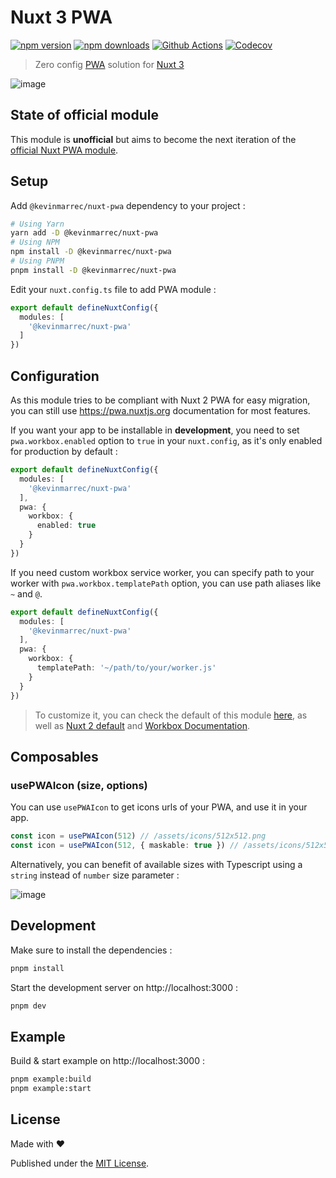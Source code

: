 # Nuxt 3 PWA

[![npm version][npm-version-src]][npm-version-href]
[![npm downloads][npm-downloads-src]][npm-downloads-href]
[![Github Actions][github-actions-src]][github-actions-href]
[![Codecov][codecov-src]][codecov-href]

> Zero config [PWA](https://web.dev/progressive-web-apps) solution for [Nuxt 3](https://v3.nuxtjs.org)

![image](https://user-images.githubusercontent.com/25272043/171139116-b0137f28-f29d-429d-a778-9e8bbe530331.png)

## State of official module

This module is **unofficial** but aims to become the next iteration of the [official Nuxt PWA module](https://github.com/nuxt-community/pwa-module).

## Setup

Add `@kevinmarrec/nuxt-pwa` dependency to your project :

```sh
# Using Yarn
yarn add -D @kevinmarrec/nuxt-pwa
# Using NPM
npm install -D @kevinmarrec/nuxt-pwa
# Using PNPM
pnpm install -D @kevinmarrec/nuxt-pwa
```

Edit your `nuxt.config.ts` file to add PWA module :

```ts
export default defineNuxtConfig({
  modules: [
    '@kevinmarrec/nuxt-pwa'
  ]
})
```

## Configuration

As this module tries to be compliant with Nuxt 2 PWA for easy migration, you can still use https://pwa.nuxtjs.org documentation for most features.

If you want your app to be installable in **development**, you need to set `pwa.workbox.enabled` option to `true` in your `nuxt.config`, as it's only enabled for production by default :

```ts
export default defineNuxtConfig({
  modules: [
    '@kevinmarrec/nuxt-pwa'
  ],
  pwa: {
    workbox: {
      enabled: true
    }
  }
})
```

If you need custom workbox service worker, you can specify path to your worker with `pwa.workbox.templatePath` option, you can use path aliases like `~` and `@`.

```ts
export default defineNuxtConfig({
  modules: [
    '@kevinmarrec/nuxt-pwa'
  ],
  pwa: {
    workbox: {
      templatePath: '~/path/to/your/worker.js'
    }
  }
})
```

> To customize it, you can check the default of this module [here](https://github.com/kevinmarrec/nuxt-pwa-module/blob/main/templates/workbox/sw.js), as well as [Nuxt 2 default](https://github.com/nuxt-community/pwa-module/blob/main/templates/workbox/sw.js) and [Workbox Documentation](https://developer.chrome.com/docs/workbox).

## Composables

### usePWAIcon (size, options)

You can use `usePWAIcon` to get icons urls of your PWA, and use it in your app.

```ts
const icon = usePWAIcon(512) // /assets/icons/512x512.png
const icon = usePWAIcon(512, { maskable: true }) // /assets/icons/512x512.maskable.png
```

Alternatively, you can benefit of available sizes with Typescript using a `string` instead of `number` size parameter :

![image](https://user-images.githubusercontent.com/25272043/193407772-2326170d-86cc-4246-ae8c-cb711b4d8aa9.png)

## Development

Make sure to install the dependencies :

```sh
pnpm install
```

Start the development server on http://localhost:3000 :

```sh
pnpm dev
```

## Example

Build & start example on http://localhost:3000 :

```sh
pnpm example:build
pnpm example:start
```

## License

Made with ❤️

Published under the [MIT License](./LICENSE).

<!-- Badges -->

[npm-version-src]: https://img.shields.io/npm/v/@kevinmarrec/nuxt-pwa?style=flat-square
[npm-version-href]: https://npmjs.com/package/@kevinmarrec/nuxt-pwa
[npm-downloads-src]: https://img.shields.io/npm/dm/@kevinmarrec/nuxt-pwa?style=flat-square
[npm-downloads-href]: https://npmjs.com/package/@kevinmarrec/nuxt-pwa
[github-actions-src]: https://img.shields.io/github/actions/workflow/status/kevinmarrec/nuxt-pwa-module/ci.yml?style=flat-square
[github-actions-href]: https://github.com/kevinmarrec/nuxt-pwa-module/actions?query=workflow%3Aci
[codecov-src]: https://img.shields.io/codecov/c/gh/kevinmarrec/nuxt-pwa-module/main?style=flat-square
[codecov-href]: https://codecov.io/gh/kevinmarrec/nuxt-pwa-module
